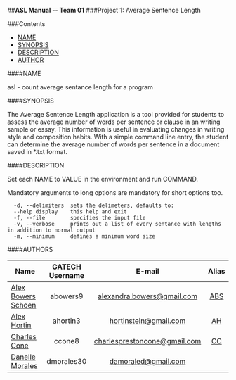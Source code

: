 ##**ASL Manual -- Team 01**
###Project 1: Average Sentence Length

###Contents

- [NAME](#NAME)
- [SYNOPSIS](#SYNOPSIS)	
- [DESCRIPTION](#DESCRIPTION)
- [AUTHOR](#AUTHOR)

####NAME       

asl - count average sentance length for a program

####SYNOPSIS        

The Average Sentence Length application is a tool provided for students to assess the average number of words per sentence or clause in an writing sample or essay.  This information is useful in evaluating changes in writing style and composition habits. With a simple command line entry, the student can determine the average number of words per sentence in a document saved in *.txt format. 

####DESCRIPTION    

Set each NAME to VALUE in the environment and run COMMAND.

Mandatory arguments to long options are mandatory for short options too.
```
  -d, --delimiters  sets the delimeters, defaults to: 
  --help display    this help and exit
  -f, --file        specifies the input file
  -v, --verbose     prints out a list of every sentance with lengths in addition to normal output
  -m, --minimum     defines a minimum word size
```
####AUTHORS      

| Name  				| GATECH Username		| E-mail						| Alias |
| --------------------- |:---------------------:|:-----------------------------:|:-----:| 
| [Alex Bowers Schoen](http://github.com/bowersaa )  	| abowers9				| alexandra.bowers@gmail.com 	| [ABS](http://github.com/bowersaa )   |
| [Alex Hortin](http://github.com/hortinstein) 	 		| ahortin3				| hortinstein@gmail.com  		| [AH](http://github.com/hortinstein )    |
| [Charles Cone](http://github.com/ccone8)  	 		| ccone8		        | charlesprestoncone@gmail.com  | [CC](http://github.com/ccone8 )    |
| [Danelle Morales](http://github.com/DannieMorales) 		| dmorales30			| damoraled@gmail.com
